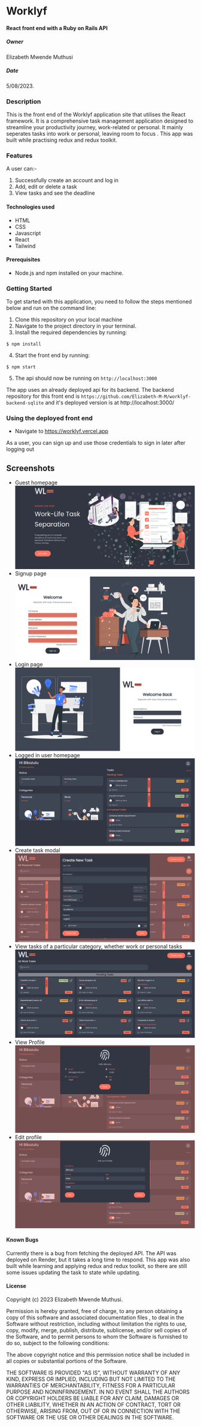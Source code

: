 # Worklyf

#### React front end with a Ruby on Rails API

##### Owner

Elizabeth Mwende Muthusi

##### Date

5/08/2023.

### Description

This is the front end of the Worklyf application site that utilises the React framework. It is a comprehensive task management application designed to streamline your productivity journey, work-related or personal. It mainly seperates tasks into work or personal, leaving room to focus . This app was built while practising redux and redux toolkit.

### Features

A user can:-

1. Successfully create an account and log in
2. Add, edit or delete a task
3. View tasks and see the deadline

#### Technologies used

- HTML
- CSS
- Javascript
- React
- Tailwind

#### Prerequisites

- Node.js and npm installed on your machine.

### Getting Started

To get started with this application, you need to follow the steps mentioned below and run on the command line:

1. Clone this repository on your local machine
2. Navigate to the project directory in your terminal.
3. Install the required dependencies by running:

```console
$ npm install
```

4. Start the front end by running:

```console
$ npm start
```

5. The api should now be running on `http://localhost:3000`

The app uses an already deployed api for its backend. The backend repository for this front end is `https://github.com/Elizabeth-M-M/worklyf-backend-sqlite` and it's deployed version is at http://localhost:3000/

### Using the deployed front end

- Navigate to https://worklyf.vercel.app

As a user, you can sign up and use those credentials to sign in later after logging out

## Screenshots

- Guest homepage
  ![alt text](<./public/images/WorkLyf(6).png> "WorkLyf")
- Signup page
  ![alt text](<./public/images/WorkLyf(8).png> "WorkLyf")
- Login page
  ![alt text](<./public/images/WorkLyf(7).png> "WorkLyf")
- Logged in user homepage
  ![alt text](<./public/images/WorkLyf(4).png> "WorkLyf")
- Create task modal
  ![alt text](./public/images/WorkLyf.png "WorkLyf")
- View tasks of a particular category, whether work or personal tasks
  ![alt text](<./public/images/WorkLyf(3).png> "WorkLyf")
- View Profile
  ![alt text](<./public/images/WorkLyf(2).png> "WorkLyf")
- Edit profile
  ![alt text](<./public/images/WorkLyf(1).png> "WorkLyf")

#### Known Bugs

Currently there is a bug from fetching the deployed API. The API was deployed on Render, but it takes a long time to respond. This app was also built while learning and applying redux and redux toolkit, so there are still some issues updating the task to state while updating.

#### License

Copyright (c) 2023 Elizabeth Mwende Muthusi.

Permission is hereby granted, free of charge, to any person obtaining a copy of this software and associated documentation files , to deal in the Software without restriction, including without limitation the rights to use, copy, modify, merge, publish, distribute, sublicense, and/or sell copies of the Software, and to permit persons to whom the Software is furnished to do so, subject to the following conditions:

The above copyright notice and this permission notice shall be included in all copies or substantial portions of the Software.

THE SOFTWARE IS PROVIDED "AS IS", WITHOUT WARRANTY OF ANY KIND, EXPRESS OR IMPLIED, INCLUDING BUT NOT LIMITED TO THE WARRANTIES OF MERCHANTABILITY, FITNESS FOR A PARTICULAR PURPOSE AND NONINFRINGEMENT. IN NO EVENT SHALL THE AUTHORS OR COPYRIGHT HOLDERS BE LIABLE FOR ANY CLAIM, DAMAGES OR OTHER LIABILITY, WHETHER IN AN ACTION OF CONTRACT, TORT OR OTHERWISE, ARISING FROM, OUT OF OR IN CONNECTION WITH THE SOFTWARE OR THE USE OR OTHER DEALINGS IN THE SOFTWARE.
